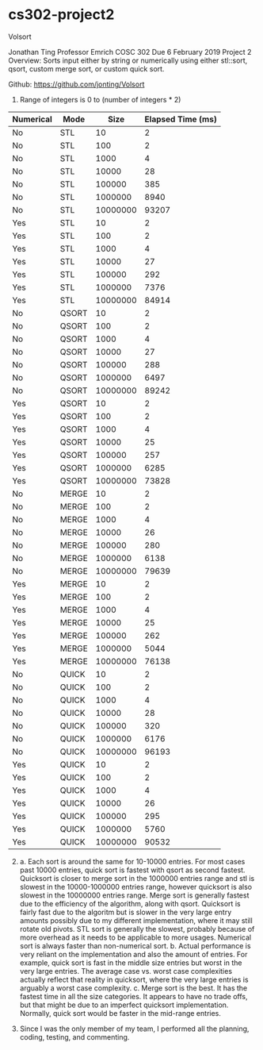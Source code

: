 # cs302-project2
Volsort

Jonathan Ting
Professor Emrich
COSC 302
Due 6 February 2019
Project 2
Overview: Sorts input either by string or numerically using either stl::sort, qsort, custom merge sort, or custom quick sort.

Github: https://github.com/jonting/Volsort

1. Range of integers is 0 to (number of integers * 2)

| Numerical  | Mode    | Size       | Elapsed Time (ms)  | 
|------------|---------|------------|--------------------| 
| No         | STL     | 10         | 2                  | 
| No         | STL     | 100        | 2                  | 
| No         | STL     | 1000       | 4                  | 
| No         | STL     | 10000      | 28                 | 
| No         | STL     | 100000     | 385                | 
| No         | STL     | 1000000    | 8940               | 
| No         | STL     | 10000000   | 93207              | 
| Yes        | STL     | 10         | 2                  | 
| Yes        | STL     | 100        | 2                  | 
| Yes        | STL     | 1000       | 4                  | 
| Yes        | STL     | 10000      | 27                 | 
| Yes        | STL     | 100000     | 292                | 
| Yes        | STL     | 1000000    | 7376               | 
| Yes        | STL     | 10000000   | 84914              | 
| No         | QSORT   | 10         | 2                  | 
| No         | QSORT   | 100        | 2                  | 
| No         | QSORT   | 1000       | 4                  | 
| No         | QSORT   | 10000      | 27                 | 
| No         | QSORT   | 100000     | 288                | 
| No         | QSORT   | 1000000    | 6497               | 
| No         | QSORT   | 10000000   | 89242              | 
| Yes        | QSORT   | 10         | 2                  | 
| Yes        | QSORT   | 100        | 2                  | 
| Yes        | QSORT   | 1000       | 4                  | 
| Yes        | QSORT   | 10000      | 25                 | 
| Yes        | QSORT   | 100000     | 257                | 
| Yes        | QSORT   | 1000000    | 6285               | 
| Yes        | QSORT   | 10000000   | 73828              | 
| No         | MERGE   | 10         | 2                  | 
| No         | MERGE   | 100        | 2                  | 
| No         | MERGE   | 1000       | 4                  | 
| No         | MERGE   | 10000      | 26                 | 
| No         | MERGE   | 100000     | 280                | 
| No         | MERGE   | 1000000    | 6138               | 
| No         | MERGE   | 10000000   | 79639              | 
| Yes        | MERGE   | 10         | 2                  | 
| Yes        | MERGE   | 100        | 2                  | 
| Yes        | MERGE   | 1000       | 4                  | 
| Yes        | MERGE   | 10000      | 25                 | 
| Yes        | MERGE   | 100000     | 262                | 
| Yes        | MERGE   | 1000000    | 5044               | 
| Yes        | MERGE   | 10000000   | 76138              | 
| No         | QUICK   | 10         | 2                  | 
| No         | QUICK   | 100        | 2                  | 
| No         | QUICK   | 1000       | 4                  | 
| No         | QUICK   | 10000      | 28                 | 
| No         | QUICK   | 100000     | 320                | 
| No         | QUICK   | 1000000    | 6176               | 
| No         | QUICK   | 10000000   | 96193              | 
| Yes        | QUICK   | 10         | 2                  | 
| Yes        | QUICK   | 100        | 2                  | 
| Yes        | QUICK   | 1000       | 4                  | 
| Yes        | QUICK   | 10000      | 26                 |  
| Yes        | QUICK   | 100000     | 295                | 
| Yes        | QUICK   | 1000000    | 5760               | 
| Yes        | QUICK   | 10000000   | 90532              | 

2.
    a. Each sort is around the same for 10-10000 entries. For most cases past 10000 entries, quick sort is fastest with qsort as second fastest.
       Quicksort is closer to merge sort in the 1000000 entries range and stl is slowest in the 10000-1000000 entries range, however quicksort is also slowest in the 10000000 entries range.
       Merge sort is generally fastest due to the efficiency of the algorithm, along with qsort.
       Quicksort is fairly fast due to the algoritm but is slower in the very large entry amounts possibly due to my different implementation, where it may still rotate old pivots.
       STL sort is generally the slowest, probably because of more overhead as it needs to be applicable to more usages.
       Numerical sort is always faster than non-numerical sort.
    b. Actual performance is very reliant on the implementation and also the amount of entries. For example, quick sort is fast in the middle size entries but worst in the very large entries.
       The average case vs. worst case complexities actually reflect that reality in quicksort, where the very large entries is arguably a worst case complexity.
    c. Merge sort is the best. It has the fastest time in all the size categories. It appears to have no trade offs, but that might be due to an imperfect quicksort implementation.
       Normally, quick sort would be faster in the mid-range entries.

3. Since I was the only member of my team, I performed all the planning, coding, testing, and commenting.